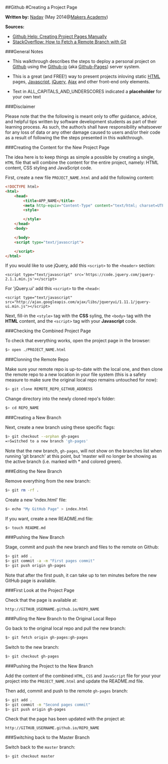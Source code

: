 ##Github
#Creating a Project Page

__Written by:__ [Nadav](https://github.com/nadavmatalon)
(May 2014@[Makers Academy](http://www.makersacademy.com/))


__Sources:__

* [Github Help: Creating Project Pages Manually](https://help.github.com/articles/creating-project-pages-manually)
* [StackOverflow: How to Fetch a Remote Branch with Git](http://stackoverflow.com/questions/9537392/git-fetch-remote-branch)


###General Notes

* This walkthrough describes the steps to deploy a personal project on 
[Github](https://github.com) using the [Github-io](https://pages.github.com) (aka 
[Github-Pages](https://pages.github.com)) server system.

* This is a great (and FREE!) way to present projects inloving static 
  [HTML](http://en.wikipedia.org/wiki/HTML) pages,
  [Javascript](http://en.wikipedia.org/wiki/JavaScript), 
  [jQuery](http://jquery.com), [Ajax](http://en.wikipedia.org/wiki/Ajax_(programming)) 
  and other front-end only elements.
 
* Text in ALL_CAPITALS_AND_UNDERSCORES indicated a __placeholder__ for your own text 


###Disclaimer

Please note that the the following is meant only to offer guidance, advice, and helpful 
tips written by software development students as part of their learning process. 
As such, the author/s shall have responsibility whatsoever for any loss of data 
or any other damage caused to users and/or their code as a result of following the 
the steps presented in this walkthrough.


###Creating the Content for the New Project Page

The idea here is to keep things as simple a possible by creating a single, `HTML` file 
that will combine the content for the entire project, namely: HTML content, 
CSS styling and JavaScript code.

First, create a new file `PROJECT_NAME.html` and add the following content:

```html
<!DOCTYPE html>
<html>
	<head>
	    <title>APP_NAME</title>
        <meta http-equiv="Content-Type" content="text/html; charset=UTF-8">
		<style>

		</style>
	</head>
	<body>

	</body>
	<script type="text/javascript">

	</script>
</html>
```


If you would like to use jQuery, add this `<script>` to the `<header>` section:

```
<script type="text/javascript" src='https://code.jquery.com/jquery-2.1.1.min.js'></script>
```


For 'jQuery.ui' add this `<script>` to the `<head>`:

```
<script type="text/javascript" src="http://ajax.googleapis.com/ajax/libs/jqueryui/1.11.1/jquery-ui.min.js"></script>
```


Next, fill-in the `<style>` tag with the __CSS__ syling, the `<body>` tag with the 
__HTML__ content, and the `<script>` tag with your __Javascript__ code. 


###Checking the Combined Project Page

To check that everything works, open the project page in the browser:

```bash
$> open ./PROJECT_NAME.html
```


###Clonning the Remote Repo

Make sure your remote repo is up-to-date with the local one, and then clone the remote repo 
to a new location in your file system (this is a safety measure to make sure the original 
local repo remains untouched for now):

```bash
$> git clone REMOTE_REPO_GITHUB_ADDRESS
```


Change directory into the newly cloned repo's folder:

```bash
$> cd REPO_NAME
```


###Creating a New Branch

Next, create a new branch using these specific flags:

```bash
$> git checkout --orphan gh-pages
=>Switched to a new branch 'gh-pages'
```

Note that the new branch, `gh-pages`, will not show on the branches list when 
running 'git branch' at this point, but 'master will no longer be showing as 
the active branch (i.e. marked with * and colored green).


###Editing the New Branch

Remove everything from the new branch:

```bash
$> git rm -rf .
```


Create a new 'index.html' file:

```bash
$> echo "My GitHub Page" > index.html
```


If you want, create a new README.md file:

```bash
$> touch README.md
```


###Pushing the New Branch

Stage, commit and push the new branch and files to the remote on Github:

```bash
$> git add .
$> git commit -a -m "First pages commit"
$> git push origin gh-pages
```


Note that after the first push, it can take up to ten minutes before the new GitHub page 
is available.


###First Look at the Project Page

Check that the page is available at:

```
http://GITHUB_USERNAME.github.io/REPO_NAME
```


###Pulling the New Branch to the Original Local Repo

Go back to the original local repo and pull the new branch:

```bash
$> git fetch origin gh-pages:gh-pages
```


Switch to the new branch:

```bash
$> git checkout gh-pages
```


###Pushing the Project to the New Branch


Add the content of the combined `HTML`, `CSS` and `JavaScript` file for your your 
project into the `PROJECT_NAME.html` and update the README.md file.

Then add, commit and push to the remote `gh-pages` branch:

```bash
$> git add .
$> git commit -m "Second pages commit"
$> git push origin gh-pages
```

Check that the page has been updated with the project at:

```
http://GITHUB_USERNAME.github.io/REPO_NAME
```


###Switching back to the Master Branch

Switch back to the `master` branch:

```bash
$> git checkout master
```

